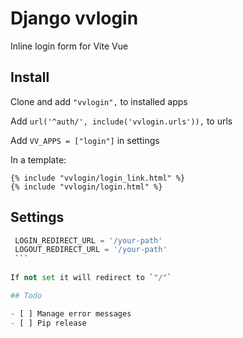 # Django vvlogin

Inline login form for Vite Vue

## Install

Clone and add `"vvlogin",` to installed apps

Add `url('^auth/', include('vvlogin.urls')),` to urls

Add `VV_APPS = ["login"]` in settings

In a template:

   ```django
   {% include "vvlogin/login_link.html" %}
   {% include "vvlogin/login.html" %}
   ```
   
## Settings

   ```python
	LOGIN_REDIRECT_URL = '/your-path'
	LOGOUT_REDIRECT_URL = '/your-path'
	```
	
If not set it will redirect to `"/"`

## Todo

- [ ] Manage error messages 
- [ ] Pip release
